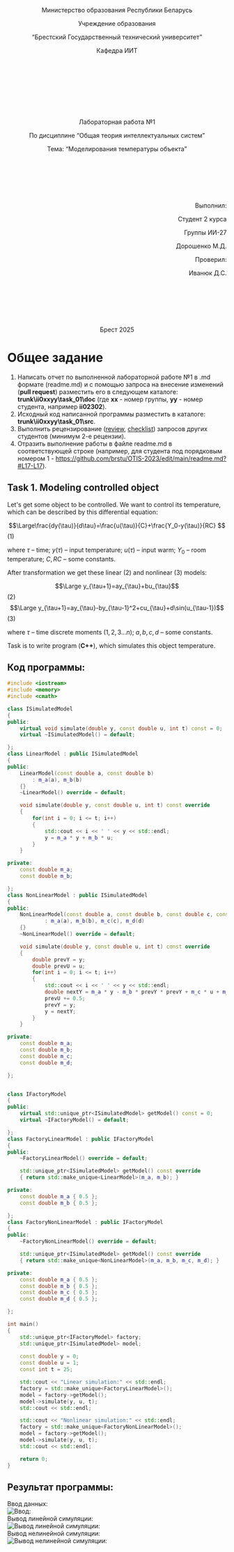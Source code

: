 <p align="center"> Министерство образования Республики Беларусь</p>
<p align="center">Учреждение образования</p>
<p align="center">“Брестский Государственный технический университет”</p>
<p align="center">Кафедра ИИТ</p>
<br><br><br><br><br><br><br>
<p align="center">Лабораторная работа №1</p>
<p align="center">По дисциплине “Общая теория интеллектуальных систем”</p>
<p align="center">Тема: “Моделирования температуры объекта”</p>
<br><br><br><br><br>
<p align="right">Выполнил:</p>
<p align="right">Студент 2 курса</p>
<p align="right">Группы ИИ-27</p>
<p align="right">Дорошенко М.Д.</p>
<p align="right">Проверил:</p>
<p align="right">Иванюк Д.С.</p>
<br><br><br><br><br>
<p align="center">Брест 2025</p>

# Общее задание #
1. Написать отчет по выполненной лабораторной работе №1 в .md формате (readme.md) и с помощью запроса на внесение изменений (**pull request**) разместить его в следующем каталоге: **trunk\ii0xxyy\task_01\doc** (где **xx** - номер группы, **yy** - номер студента, например **ii02302**).
2. Исходный код написанной программы разместить в каталоге: **trunk\ii0xxyy\task_01\src**.
3. Выполнить рецензирование ([review](https://linearb.io/blog/code-review-on-github), [checklist](https://linearb.io/blog/code-review-checklist)) запросов других студентов (минимум 2-е рецензии).
4. Отразить выполнение работы в файле readme.md в соответствующей строке (например, для студента под порядковым номером 1 - https://github.com/brstu/OTIS-2023/edit/main/readme.md?#L17-L17).

## Task 1. Modeling controlled object ##
Let's get some object to be controlled. We want to control its temperature, which can be described by this differential equation:

$$\Large\frac{dy(\tau)}{d\tau}=\frac{u(\tau)}{C}+\frac{Y_0-y(\tau)}{RC} $$ (1)

where $\tau$ – time; $y(\tau)$ – input temperature; $u(\tau)$ – input warm; $Y_0$ – room temperature; $C,RC$ – some constants.

After transformation we get these linear (2) and nonlinear (3) models:

$$\Large y_{\tau+1}=ay_{\tau}+bu_{\tau}$$ (2)
$$\Large y_{\tau+1}=ay_{\tau}-by_{\tau-1}^2+cu_{\tau}+d\sin(u_{\tau-1})$$ (3)

where $\tau$ – time discrete moments ($1,2,3{\dots}n$); $a,b,c,d$ – some constants.

Task is to write program (**С++**), which simulates this object temperature.


## Код программы:
```C++
#include <iostream>
#include <memory>
#include <cmath>

class ISimulatedModel
{
public:
    virtual void simulate(double y, const double u, int t) const = 0;
    virtual ~ISimulatedModel() = default;

};
class LinearModel : public ISimulatedModel
{
public:
    LinearModel(const double a, const double b)
        : m_a(a), m_b(b) 
    {}
    ~LinearModel() override = default;

    void simulate(double y, const double u, int t) const override
    {   
        for(int i = 0; i <= t; i++)
        {
            std::cout << i << ' ' << y << std::endl;
            y = m_a * y + m_b * u;
        } 
    }

private:
    const double m_a;
    const double m_b;

};
class NonLinearModel : public ISimulatedModel
{
public:
    NonLinearModel(const double a, const double b, const double c, const double d)
            : m_a(a), m_b(b), m_c(c), m_d(d) 
    {}
    ~NonLinearModel() override = default;

    void simulate(double y, const double u, int t) const override
    {
        double prevY = y;
        double prevU = u;
        for(int i = 0; i <= t; i++)
        {
            std::cout << i << ' ' << y << std::endl;
            double nextY = m_a * y - m_b * prevY * prevY + m_c * u + m_d * sin(prevU);
            prevU += 0.5;
            prevY = y;
            y = nextY;
        }
    }

private:
    const double m_a;
    const double m_b;
    const double m_c;
    const double m_d;

};


class IFactoryModel
{
public:
    virtual std::unique_ptr<ISimulatedModel> getModel() const = 0;
    virtual ~IFactoryModel() = default;

};
class FactoryLinearModel : public IFactoryModel
{
public:
    ~FactoryLinearModel() override = default;

    std::unique_ptr<ISimulatedModel> getModel() const override
    { return std::make_unique<LinearModel>(m_a, m_b); }

private:
    const double m_a { 0.5 };
    const double m_b { 0.5 };

};
class FactoryNonLinearModel : public IFactoryModel
{
public:
    ~FactoryNonLinearModel() override = default;

    std::unique_ptr<ISimulatedModel> getModel() const override
    { return std::make_unique<NonLinearModel>(m_a, m_b, m_c, m_d); }

private:
    const double m_a { 0.5 };
    const double m_b { 0.5 };
    const double m_c { 0.5 };
    const double m_d { 0.5 };

};

int main() 
{
    std::unique_ptr<IFactoryModel> factory;
    std::unique_ptr<ISimulatedModel> model;
    
    const double y = 0;
    const double u = 1;
    const int t = 25;

    std::cout << "Linear simulation:" << std::endl;
    factory = std::make_unique<FactoryLinearModel>();
    model = factory->getModel();
    model->simulate(y, u, t);
    std::cout << std::endl;

    std::cout << "Nonlinear simulation:" << std::endl; 
    factory = std::make_unique<FactoryNonLinearModel>();
    model = factory->getModel();
    model->simulate(y, u, t);
    std::cout << std::endl;

    return 0;
}
```

## Результат программы:
Ввод данных:
<br>
![Ввод:](input.png)
<br>
Вывод линейной симуляции:
<br>
![Вывод линейной симуляции:](output_linear_simulation.png)
<br>
Вывод нелинейной симуляции:
<br>
![Вывод нелинейной симуляции:](output_nonlinear_simulation.png)



